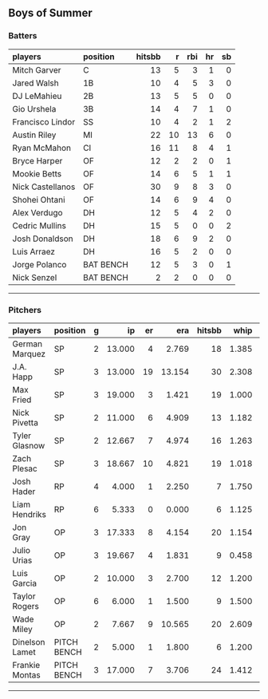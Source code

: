 ## Boys of Summer

### Batters

 
|players          |position  | hitsbb|  r| rbi| hr| sb| 
|:----------------|:---------|------:|--:|---:|--:|--:| 
|Mitch Garver     |C         |     13|  5|   3|  1|  0| 
|Jared Walsh      |1B        |     10|  4|   5|  3|  0| 
|DJ LeMahieu      |2B        |     13|  5|   5|  0|  0| 
|Gio Urshela      |3B        |     14|  4|   7|  1|  0| 
|Francisco Lindor |SS        |     10|  4|   2|  1|  2| 
|Austin Riley     |MI        |     22| 10|  13|  6|  0| 
|Ryan McMahon     |CI        |     16| 11|   8|  4|  1| 
|Bryce Harper     |OF        |     12|  2|   2|  0|  1| 
|Mookie Betts     |OF        |     14|  6|   5|  1|  1| 
|Nick Castellanos |OF        |     30|  9|   8|  3|  0| 
|Shohei Ohtani    |OF        |     14|  6|   9|  4|  0| 
|Alex Verdugo     |DH        |     12|  5|   4|  2|  0| 
|Cedric Mullins   |DH        |     15|  5|   0|  0|  2| 
|Josh Donaldson   |DH        |     18|  6|   9|  2|  0| 
|Luis Arraez      |DH        |     16|  5|   2|  0|  0| 
|Jorge Polanco    |BAT BENCH |     12|  5|   3|  0|  1| 
|Nick Senzel      |BAT BENCH |      2|  2|   0|  0|  0| 

* * *

### Pitchers

 
|players        |position    |  g|     ip| er|    era| hitsbb|  whip| so|  w| sv| 
|:--------------|:-----------|--:|------:|--:|------:|------:|-----:|--:|--:|--:| 
|German Marquez |SP          |  2| 13.000|  4|  2.769|     18| 1.385| 16|  2|  0| 
|J.A. Happ      |SP          |  3| 13.000| 19| 13.154|     30| 2.308| 14|  0|  0| 
|Max Fried      |SP          |  3| 19.000|  3|  1.421|     19| 1.000| 14|  1|  0| 
|Nick Pivetta   |SP          |  2| 11.000|  6|  4.909|     13| 1.182| 15|  0|  0| 
|Tyler Glasnow  |SP          |  2| 12.667|  7|  4.974|     16| 1.263| 12|  0|  0| 
|Zach Plesac    |SP          |  3| 18.667| 10|  4.821|     19| 1.018|  7|  2|  0| 
|Josh Hader     |RP          |  4|  4.000|  1|  2.250|      7| 1.750|  7|  0|  4| 
|Liam Hendriks  |RP          |  6|  5.333|  0|  0.000|      6| 1.125|  7|  0|  3| 
|Jon Gray       |OP          |  3| 17.333|  8|  4.154|     20| 1.154| 10|  0|  0| 
|Julio Urias    |OP          |  3| 19.667|  4|  1.831|      9| 0.458| 24|  3|  0| 
|Luis Garcia    |OP          |  2| 10.000|  3|  2.700|     12| 1.200| 12|  2|  0| 
|Taylor Rogers  |OP          |  6|  6.000|  1|  1.500|      9| 1.500| 11|  1|  0| 
|Wade Miley     |OP          |  2|  7.667|  9| 10.565|     20| 2.609|  7|  0|  0| 
|Dinelson Lamet |PITCH BENCH |  2|  5.000|  1|  1.800|      6| 1.200|  7|  1|  0| 
|Frankie Montas |PITCH BENCH |  3| 17.000|  7|  3.706|     24| 1.412| 21|  1|  0| 


* * *


